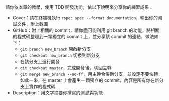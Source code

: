 請你依本章的教學，使用 TDD 開發功能，依以下說明來分享你的練習成果：

<ul>
  <li>Cover：請在終端機執行 <code>rspec spec --format documentation</code>，輸出你的測試文件，附上截圖</li>
  <li>GitHub：附上相關的 commit，請你盡可能利用 git branch 的功能，將相關的程式碼整理到一顆獨立的 commit 上，並分享該 commit 的連結，做法如下：
    <ul>
      <li><code>git branch new_branch</code> 開啟新分支</li>
      <li><code>git checkout new_branch</code> 切換到新分支</li>
      <li>在該分支上進行開發</li>
      <li><code>git checkout master</code>，完成開發後，切回主幹</li>
      <li><code>git merge new_branch --no-ff</code>，用主幹合併新分支，並設定不要快轉，如此一來，在 master 上會產生一顆獨立的 commit，內容是所有你在新分支上實作的程式碼</li>
    </ul>
  </li>
  <li>Description：用文字摘要你撰寫的測試與功能</li>
</ul>

